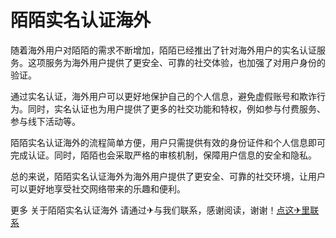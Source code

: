 # 陌陌实名认证海外

随着海外用户对陌陌的需求不断增加，陌陌已经推出了针对海外用户的实名认证服务。这项服务为海外用户提供了更安全、可靠的社交体验，也加强了对用户身份的验证。

通过实名认证，海外用户可以更好地保护自己的个人信息，避免虚假账号和欺诈行为。同时，实名认证也为用户提供了更多的社交功能和特权，例如参与付费服务、参与线下活动等。

陌陌实名认证海外的流程简单方便，用户只需提供有效的身份证件和个人信息即可完成认证。同时，陌陌也会采取严格的审核机制，保障用户信息的安全和隐私。

总的来说，陌陌实名认证海外为海外用户提供了更安全、可靠的社交环境，让用户可以更好地享受社交网络带来的乐趣和便利。

更多 关于陌陌实名认证海外 请通过✈与我们联系，感谢阅读，谢谢！[点这✈里联系](https://ss.k02.cc)